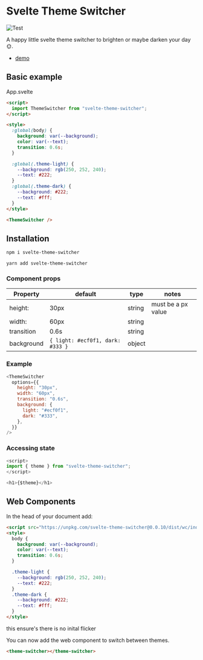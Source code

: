 # Svelte Theme Switcher

![Test](https://github.com/dev-warner/svelte-theme-switcher/workflows/Test/badge.svg)

A happy little svelte theme switcher to brighten or maybe darken your day 🌞.

- [demo](https://dev-warner.github.io/svelte-theme-switcher/)

## Basic example

App.svelte

```html
<script>
  import ThemeSwitcher from "svelte-theme-switcher";
</script>

<style>
  :global(body) {
    background: var(--background);
    color: var(--text);
    transition: 0.6s;
  }

  :global(.theme-light) {
    --background: rgb(250, 252, 240);
    --text: #222;
  }
  :global(.theme-dark) {
    --background: #222;
    --text: #fff;
  }
</style>

<ThemeSwitcher />
```

## Installation

```bash
npm i svelte-theme-switcher
```

```
yarn add svelte-theme-switcher
```

### Component props

| Property   | default                          | type   | notes              |
| ---------- | -------------------------------- | ------ | ------------------ |
| height:    | 30px                             | string | must be a px value |
| width:     | 60px                             | string |
| transition | 0.6s                             | string |
| background | `{ light: #ecf0f1, dark: #333 }` | object |

### Example

```js
<ThemeSwitcher
  options={{
    height: "30px",
    width: "60px",
    transition: "0.6s",
    background: {
      light: "#ecf0f1",
      dark: "#333",
    },
  }}
/>
```

### Accessing state

```javascript
<script>
import { theme } from "svelte-theme-switcher";
</script>

<h1>{$theme}</h1>
```

## Web Components

In the head of your document add:

```html
<script src="https://unpkg.com/svelte-theme-switcher@0.0.10/dist/wc/index.js" />
<style>
  body {
    background: var(--background);
    color: var(--text);
    transition: 0.6s;
  }

  .theme-light {
    --background: rgb(250, 252, 240);
    --text: #222;
  }
  .theme-dark {
    --background: #222;
    --text: #fff;
  }
</style>
```

this ensure's there is no inital flicker

You can now add the web component to switch between themes.

```html
<theme-switcher></theme-switcher>
```
